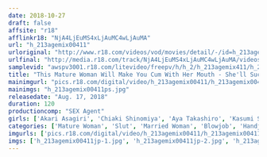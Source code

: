 ```yaml
---
date: 2018-10-27
draft: false
affsite: "r18"
afflinkr18: "NjA4LjEuMS4xLjAuMC4wLjAuMA"
url: "h_213agemix00411"
urloriginal: "http://www.r18.com/videos/vod/movies/detail/-/id=h_213agemix00411"
urlfinal: "http://media.r18.com/track/NjA4LjEuMS4xLjAuMC4wLjAuMA/videos/vod/movies/detail/-/id=h_213agemix00411"
samplevid: "awspv3001.r18.com/litevideo/freepv/h/h_2/h_213agemix411/h_213agemix411_dmb_w.mp4"
title: "This Mature Woman Will Make You Cum With Her Mouth - She'll Suck Your Cock So Hard And So Deep It'll Disappear Down Her Mouth As She Continues To Assault You With An Oral Attack So Exquisite, You'll Think You Went To Heaven -"
mainimgurl: "pics.r18.com/digital/video/h_213agemix00411/h_213agemix00411ps.jpg"
mainimgs: "h_213agemix00411ps.jpg"
releasedate: "Aug. 17, 2018"
duration: 120
productioncomp: "SEX Agent"
girls: ['Akari Asagiri', 'Chiaki Shinomiya', 'Aya Takashiro', 'Kasumi Shimazaki', 'Keiko Ninomiya', 'Yuko Masuda', 'Ryoko Fukuda']
categories: ['Mature Woman', 'Slut', 'Married Woman', 'Blowjob', 'Handjob', 'Deep Throat', 'Hi-Def']
imgurls: ['pics.r18.com/digital/video/h_213agemix00411/h_213agemix00411jp-1.jpg', 'pics.r18.com/digital/video/h_213agemix00411/h_213agemix00411jp-2.jpg', 'pics.r18.com/digital/video/h_213agemix00411/h_213agemix00411jp-3.jpg', 'pics.r18.com/digital/video/h_213agemix00411/h_213agemix00411jp-4.jpg', 'pics.r18.com/digital/video/h_213agemix00411/h_213agemix00411jp-5.jpg', 'pics.r18.com/digital/video/h_213agemix00411/h_213agemix00411jp-6.jpg', 'pics.r18.com/digital/video/h_213agemix00411/h_213agemix00411jp-7.jpg', 'pics.r18.com/digital/video/h_213agemix00411/h_213agemix00411jp-8.jpg', 'pics.r18.com/digital/video/h_213agemix00411/h_213agemix00411jp-9.jpg', 'pics.r18.com/digital/video/h_213agemix00411/h_213agemix00411jp-10.jpg', 'pics.r18.com/digital/video/h_213agemix00411/h_213agemix00411jp-11.jpg', 'pics.r18.com/digital/video/h_213agemix00411/h_213agemix00411jp-12.jpg', 'pics.r18.com/digital/video/h_213agemix00411/h_213agemix00411jp-13.jpg', 'pics.r18.com/digital/video/h_213agemix00411/h_213agemix00411jp-14.jpg', 'pics.r18.com/digital/video/h_213agemix00411/h_213agemix00411jp-15.jpg', 'pics.r18.com/digital/video/h_213agemix00411/h_213agemix00411jp-16.jpg', 'pics.r18.com/digital/video/h_213agemix00411/h_213agemix00411jp-17.jpg', 'pics.r18.com/digital/video/h_213agemix00411/h_213agemix00411jp-18.jpg', 'pics.r18.com/digital/video/h_213agemix00411/h_213agemix00411jp-19.jpg', 'pics.r18.com/digital/video/h_213agemix00411/h_213agemix00411jp-20.jpg']
imgs: ['h_213agemix00411jp-1.jpg', 'h_213agemix00411jp-2.jpg', 'h_213agemix00411jp-3.jpg', 'h_213agemix00411jp-4.jpg', 'h_213agemix00411jp-5.jpg', 'h_213agemix00411jp-6.jpg', 'h_213agemix00411jp-7.jpg', 'h_213agemix00411jp-8.jpg', 'h_213agemix00411jp-9.jpg', 'h_213agemix00411jp-10.jpg', 'h_213agemix00411jp-11.jpg', 'h_213agemix00411jp-12.jpg', 'h_213agemix00411jp-13.jpg', 'h_213agemix00411jp-14.jpg', 'h_213agemix00411jp-15.jpg', 'h_213agemix00411jp-16.jpg', 'h_213agemix00411jp-17.jpg', 'h_213agemix00411jp-18.jpg', 'h_213agemix00411jp-19.jpg', 'h_213agemix00411jp-20.jpg']
---
```

